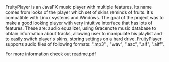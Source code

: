 FruityPlayer is an JavaFX music player with multiple features. Its name comes from looks of the player which set of skins
reminds of fruits. It's  compatible with Linux systems and Windows. The goal of the project was to make a good looking player 
with very intuitive interface that has lots of features. These are: audio equalizer, using Gracenote music database to obtain 
information about tracks, allowing user to manipulate his playlist and to easily switch player's skins, storing settings on a hard
drive. FruityPlayer supports audio files of following formats: ".mp3" , "wav", ".aac", ".aif", ".aiff".

For more information check out readme.pdf
